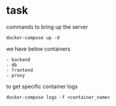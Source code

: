 # task

commands to bring up the server

    docker-compose up -d
    

we have below containers

    - backend
    - db
    - frontend
    - proxy

to get specific container logs


    docker-compose logs -f <container_name>
